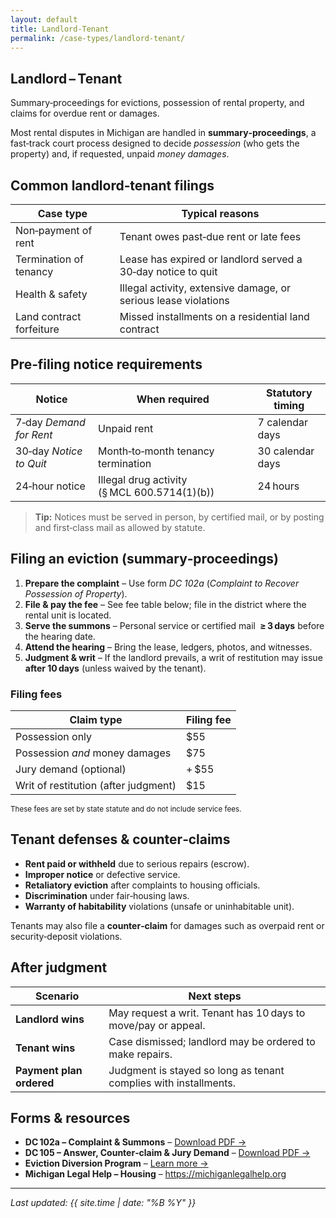```yaml
---
layout: default
title: Landlord‑Tenant
permalink: /case-types/landlord-tenant/
---
```


<section class="case-hero">
  <h1>Landlord – Tenant</h1>
  <p class="tagline">
    Summary‑proceedings for evictions, possession of rental property, and claims
    for overdue rent or damages.
  </p>
</section>

<div class="card">
  <p>
    Most rental disputes in Michigan are handled in <strong>summary‑proceedings</strong>,
    a fast‑track court process designed to decide <em>possession</em> (who gets the
    property) and, if requested, unpaid <em>money damages</em>.
  </p>
</div>

## Common landlord‑tenant filings

| Case type                | Typical reasons                                                        |
|--------------------------|------------------------------------------------------------------------|
| Non‑payment of rent      | Tenant owes past‑due rent or late fees                                 |
| Termination of tenancy   | Lease has expired or landlord served a 30‑day notice to quit           |
| Health &amp; safety      | Illegal activity, extensive damage, or serious lease violations        |
| Land contract forfeiture | Missed installments on a residential land contract                     |

## Pre‑filing notice requirements

| Notice                    | When required                               | Statutory timing |
|---------------------------|---------------------------------------------|------------------|
| 7‑day <em>Demand for Rent</em>  | Unpaid rent                             | 7 calendar days  |
| 30‑day <em>Notice to Quit</em>  | Month‑to‑month tenancy termination      | 30 calendar days |
| 24‑hour notice            | Illegal drug activity (§ MCL 600.5714(1)(b)) | 24 hours         |

> **Tip:** Notices must be served in person, by certified mail, or by
> posting and first‑class mail as allowed by statute.

## Filing an eviction (summary‑proceedings)

1. **Prepare the complaint** – Use form <em>DC 102a</em>
   (<em>Complaint to Recover Possession of Property</em>).  
2. **File &amp; pay the fee** – See fee table below; file in the district where the
   rental unit is located.  
3. **Serve the summons** – Personal service or certified mail <strong>&nbsp;≥ 3 days</strong>
   before the hearing date.  
4. **Attend the hearing** – Bring the lease, ledgers, photos, and witnesses.  
5. **Judgment &amp; writ** – If the landlord prevails, a writ of restitution may
   issue <strong>after 10 days</strong> (unless waived by the tenant).

<div class="card">
  <h3>Filing fees</h3>

  <table class="data-table">
    <thead>
      <tr><th>Claim type</th><th>Filing fee</th></tr>
    </thead>
    <tbody>
      <tr><td>Possession only</td><td>$55</td></tr>
      <tr><td>Possession <em>and</em> money damages</td><td>$75</td></tr>
      <tr><td>Jury demand (optional)</td><td>+ $55</td></tr>
      <tr><td>Writ of restitution (after judgment)</td><td>$15</td></tr>
    </tbody>
  </table>

  <small>These fees are set by state statute and do not include service fees.</small>
</div>

## Tenant defenses &amp; counter‑claims

* **Rent paid or withheld** due to serious repairs (escrow).  
* **Improper notice** or defective service.  
* **Retaliatory eviction** after complaints to housing officials.  
* **Discrimination** under fair‑housing laws.  
* **Warranty of habitability** violations (unsafe or uninhabitable unit).  

Tenants may also file a **counter‑claim** for damages such as overpaid rent or
security‑deposit violations.

## After judgment

| Scenario                  | Next steps                                                      |
|---------------------------|-----------------------------------------------------------------|
| **Landlord wins**        | May request a writ. Tenant has 10 days to move/pay or appeal.   |
| **Tenant wins**          | Case dismissed; landlord may be ordered to make repairs.        |
| **Payment plan ordered** | Judgment is stayed so long as tenant complies with installments.|

## Forms &amp; resources

* **DC 102a – Complaint &amp; Summons** – [Download PDF →](https://courts.michigan.gov)  
* **DC 105 – Answer, Counter‑claim &amp; Jury Demand** – [Download PDF →](https://courts.michigan.gov)  
* **Eviction Diversion Program** – [Learn more →](/special-programs/eviction-diversion)  
* **Michigan Legal Help – Housing** – <https://michiganlegalhelp.org>  

---

*Last updated: {{ site.time | date: "%B %Y" }}*
